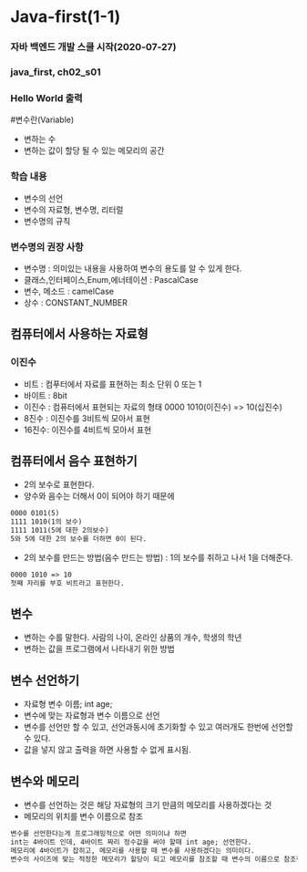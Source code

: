 # Java-first(1-1)
### 자바 백엔드 개발 스쿨 시작(2020-07-27)
### java_first, ch02_s01
### Hello World 출력
#변수란(Variable)
 * 변하는 수
 * 변하는 값이 할당 될 수 있는 메모리의 공간
### 학습 내용
 * 변수의 선언
 * 변수의 자료형, 변수명, 리터럴
 * 변수명의 규칙
### 변수명의 권장 사항
 * 변수명 : 의미있는 내용을 사용하여 변수의 용도를 알 수 있게 한다.
 * 클래스,인터페이스,Enum,에너테이션 : PascalCase
 * 변수, 메소드 : camelCase
 * 상수 : CONSTANT_NUMBER

## 컴퓨터에서 사용하는 자료형
### 이진수 
* 비트 : 컴푸터에서 자료를 표현하는 최소 단위 0 또는 1
* 바이트 : 8bit
* 이진수 : 컴퓨터에서 표현되는 자료의 형태
           0000 1010(이진수) => 10(십진수)
* 8진수 : 이진수를 3비트씩 모아서 표현
* 16진수: 이진수를 4비트씩 모아서 표현

## 컴퓨터에서 음수 표현하기
* 2의 보수로 표현한다.
* 양수와 음수는 더해서 0이 되어야 하기 때문에
```markdown
0000 0101(5)
1111 1010(1의 보수)
1111 1011(5에 대한 2의보수)
5와 5에 대한 2의 보수를 더하면 0이 된다.
```
* 2의 보수를 만드는 방법(음수 만드는 방법) : 1의 보수를 취하고 나서 1을 더해준다.

```markdown
0000 1010 => 10
첫째 자리를 부호 비트라고 표현한다.
```

## 변수
* 변하는 수를 말한다. 사람의 나이, 온라인 상품의 개수, 학생의 학년
* 변하는 값을 프로그램에서 나타내기 위한 방법

## 변수 선언하기
* 자료형 변수 이름; int age;
* 변수에 맞는 자료형과 변수 이름으로 선언
* 변수를 선언만 할 수 있고, 선언과동시에 초기화할 수 있고 여러개도 한번에 선언할 수 있다.
* 값을 넣지 않고 출력을 하면 사용할 수 없게 표시됨.

## 변수와 메모리
* 변수를 선언하는 것은 해당 자료형의 크기 만큼의 메모리를 사용하겠다는 것
* 메모리의 위치를 변수 이름으로 참조
```markdown
변수를 선언한다는게 프로그래밍적으로 어떤 의미이냐 하면
int는 4바이트 인데, 4바이트 짜리 정수값을 써야 할때 int age; 선언한다.
메모리에 4바이트가 잡히고, 메모리를 사용할 때 변수를 사용하겠다는 의미이다.
변수의 사이즈에 맞는 적정한 메모리가 할당이 되고 메모리를 참조할 때 변수의 이름으로 참조한다.
```

